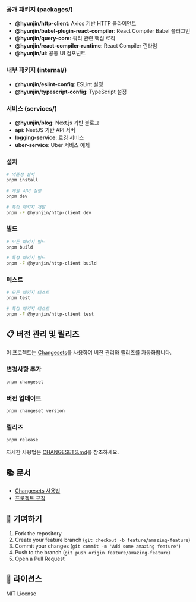 ### 공개 패키지 (packages/)

- **@hyunjin/http-client**: Axios 기반 HTTP 클라이언트
- **@hyunjin/babel-plugin-react-compiler**: React Compiler Babel 플러그인
- **@hyunjin/query-core**: 쿼리 관련 핵심 로직
- **@hyunjin/react-compiler-runtime**: React Compiler 런타임
- **@hyunjin/ui**: 공통 UI 컴포넌트

### 내부 패키지 (internal/)

- **@hyunjin/eslint-config**: ESLint 설정
- **@hyunjin/typescript-config**: TypeScript 설정

### 서비스 (services/)

- **@hyunjin/blog**: Next.js 기반 블로그
- **api**: NestJS 기반 API 서버
- **logging-service**: 로깅 서비스
- **uber-service**: Uber 서비스 예제

### 설치

```bash
# 의존성 설치
pnpm install

# 개발 서버 실행
pnpm dev

# 특정 패키지 개발
pnpm -F @hyunjin/http-client dev
```

### 빌드

```bash
# 모든 패키지 빌드
pnpm build

# 특정 패키지 빌드
pnpm -F @hyunjin/http-client build
```

### 테스트

```bash
# 모든 패키지 테스트
pnpm test

# 특정 패키지 테스트
pnpm -F @hyunjin/http-client test
```

## 📋 버전 관리 및 릴리즈

이 프로젝트는 [Changesets](https://github.com/changesets/changesets)를 사용하여 버전 관리와 릴리즈를 자동화합니다.

### 변경사항 추가

```bash
pnpm changeset
```

### 버전 업데이트

```bash
pnpm changeset version
```

### 릴리즈

```bash
pnpm release
```

자세한 사용법은 [CHANGESETS.md](./CHANGESETS.md)를 참조하세요.

## 📚 문서

- [Changesets 사용법](./CHANGESETS.md)
- [프로젝트 규칙](./docs/PROJECT_RULES.md)

## 🤝 기여하기

1. Fork the repository
2. Create your feature branch (`git checkout -b feature/amazing-feature`)
3. Commit your changes (`git commit -m 'Add some amazing feature'`)
4. Push to the branch (`git push origin feature/amazing-feature`)
5. Open a Pull Request

## 📄 라이선스

MIT License
